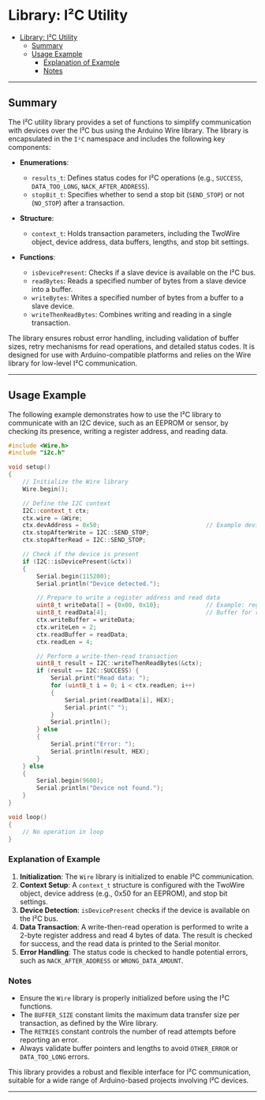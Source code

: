 # Library: I²C Utility

- [Library: I²C Utility](#library-ic-utility)
  - [Summary](#summary)
  - [Usage Example](#usage-example)
    - [Explanation of Example](#explanation-of-example)
    - [Notes](#notes)

---

## Summary

The I²C utility library provides a set of functions to simplify communication with devices over the I²C bus using the Arduino Wire library. The library is encapsulated in the `I²C` namespace and includes the following key components:

- **Enumerations**:
  - `results_t`: Defines status codes for I²C operations (e.g., `SUCCESS`, `DATA_TOO_LONG`, `NACK_AFTER_ADDRESS`).
  - `stopBit_t`: Specifies whether to send a stop bit (`SEND_STOP`) or not (`NO_STOP`) after a transaction.

- **Structure**:
  - `context_t`: Holds transaction parameters, including the TwoWire object, device address, data buffers, lengths, and stop bit settings.

- **Functions**:
  - `isDevicePresent`: Checks if a slave device is available on the I²C bus.
  - `readBytes`: Reads a specified number of bytes from a slave device into a buffer.
  - `writeBytes`: Writes a specified number of bytes from a buffer to a slave device.
  - `writeThenReadBytes`: Combines writing and reading in a single transaction.

The library ensures robust error handling, including validation of buffer sizes, retry mechanisms for read operations, and detailed status codes. It is designed for use with Arduino-compatible platforms and relies on the Wire library for low-level I²C communication.

---

## Usage Example

The following example demonstrates how to use the I²C library to communicate with an I2C device, such as an EEPROM or sensor, by checking its presence, writing a register address, and reading data.

```cpp
#include <Wire.h>
#include "i2c.h"

void setup()
{
    // Initialize the Wire library
    Wire.begin();

    // Define the I2C context
    I2C::context_t ctx;
    ctx.wire = &Wire;
    ctx.devAddress = 0x50;                              // Example device address (e.g., EEPROM)
    ctx.stopAfterWrite = I2C::SEND_STOP;
    ctx.stopAfterRead = I2C::SEND_STOP;

    // Check if the device is present
    if (I2C::isDevicePresent(&ctx))
    {
        Serial.begin(115200);
        Serial.println("Device detected.");

        // Prepare to write a register address and read data
        uint8_t writeData[] = {0x00, 0x10};             // Example: register address 0x0010
        uint8_t readData[4];                            // Buffer for reading 4 bytes
        ctx.writeBuffer = writeData;
        ctx.writeLen = 2;
        ctx.readBuffer = readData;
        ctx.readLen = 4;

        // Perform a write-then-read transaction
        uint8_t result = I2C::writeThenReadBytes(&ctx);
        if (result == I2C::SUCCESS) {
            Serial.print("Read data: ");
            for (uint8_t i = 0; i < ctx.readLen; i++)
            {
                Serial.print(readData[i], HEX);
                Serial.print(" ");
            }
            Serial.println();
        } else
        {
            Serial.print("Error: ");
            Serial.println(result, HEX);
        }
    } else
    {
        Serial.begin(9600);
        Serial.println("Device not found.");
    }
}

void loop()
{
    // No operation in loop
}
```

### Explanation of Example

1. **Initialization**: The `Wire` library is initialized to enable I²C communication.
2. **Context Setup**: A `context_t` structure is configured with the TwoWire object, device address (e.g., 0x50 for an EEPROM), and stop bit settings.
3. **Device Detection**: `isDevicePresent` checks if the device is available on the I²C bus.
4. **Data Transaction**: A write-then-read operation is performed to write a 2-byte register address and read 4 bytes of data. The result is checked for success, and the read data is printed to the Serial monitor.
5. **Error Handling**: The status code is checked to handle potential errors, such as `NACK_AFTER_ADDRESS` or `WRONG_DATA_AMOUNT`.

### Notes

- Ensure the `Wire` library is properly initialized before using the I²C functions.
- The `BUFFER_SIZE` constant limits the maximum data transfer size per transaction, as defined by the Wire library.
- The `RETRIES` constant controls the number of read attempts before reporting an error.
- Always validate buffer pointers and lengths to avoid `OTHER_ERROR` or `DATA_TOO_LONG` errors.

This library provides a robust and flexible interface for I²C communication, suitable for a wide range of Arduino-based projects involving I²C devices.

---
